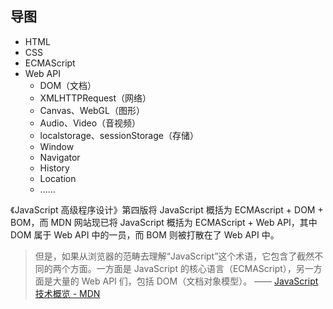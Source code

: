 ## 导图

- HTML
- CSS
- ECMAScript
- Web API
  - DOM（文档）
  - XMLHTTPRequest（网络）
  - Canvas、WebGL（图形）
  - Audio、Video（音视频）
  - localstorage、sessionStorage（存储）
  - Window
  - Navigator
  - History
  - Location
  - ......

《JavaScript 高级程序设计》第四版将 JavaScript 概括为 ECMAscript + DOM + BOM，而 MDN 网站现已将 JavaScript 概括为 ECMAScript + Web API，其中 DOM 属于 Web API 中的一员，而 BOM 则被打散在了 Web API 中。

> 但是，如果从浏览器的范畴去理解“JavaScript”这个术语，它包含了截然不同的两个方面。一方面是 JavaScript 的核心语言（ECMAScript），另一方面是大量的 Web API 们，包括 DOM（文档对象模型）。 —— [JavaScript 技术概览 - MDN](https://developer.mozilla.org/zh-CN/docs/Web/JavaScript/JavaScript_technologies_overview)
